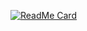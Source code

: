 [![ReadMe Card](https://github-readme-stats.vercel.app/api?username=Freguglia&count_private=true&show_icons=true&theme=merko)](https://github.com/anuraghazra/github-readme-stats)
